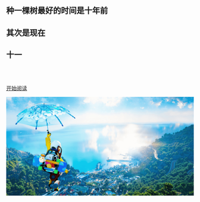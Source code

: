 <!-- _coverpage.md -->



## **种一棵树最好的时间是十年前**

## **其次是现在**

## <b>十一</b>

<br>

<span id="busuanzi_container_site_pv" style='display:none'>
    👀 访问量：<span id="busuanzi_value_site_pv"></span> 次
</span>
<span id="busuanzi_container_site_uv" style='display:none'>
    | 🚴‍♂️ 访客数：<span id="busuanzi_value_site_uv"></span> 人
</span>

<br>

[开始阅读](/README.md)

<!-- 背景图片 -->

![](images/bg.png)

